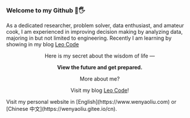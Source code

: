 ### Welcome to my Github 👋🖐

As a dedicated researcher, problem solver, data enthusiast, and amateur cook, I am experienced in improving decision making by analyzing data, majoring in but not limited to engineering. Recently I am learning by showing in my blog [Leo Code](https://www.wenyaoliu.com/blog)


<p align="center"> Here is my secret about the wisdom of life — </p>
 
<p align="center"><strong>View the future and get prepared.</strong></p>

<p align="center"> More about me? </p>

<p align="center"> Visit my blog <a href="https://www.wenyaoliu.com/blog" target="_blank">Leo Code</a>!</p>
Visit my personal website in [English](https://www.wenyaoliu.com) or [Chinese 中文](https://wenyaoliu.gitee.io/cn). 
<!-- Visit my blog in [English](https://wenyaoliu.github.io/blog). Chinese blog will be set up soon ~~~-->
<!-- or [中文博客](https://wenyaoliu.github.io/cnblog).-->


<!--
**wenyaoliu/wenyaoliu** is a ✨ _special_ ✨ repository because its `README.md` (this file) appears on your GitHub profile.

Here are some ideas to get you started:

- 🔭 I’m currently working on ...
- 🌱 I’m currently learning ...
- 👯 I’m looking to collaborate on ...
- 🤔 I’m looking for help with ...
- 💬 Ask me about ...
- 📫 How to reach me: ...
- 😄 Pronouns: ...
- ⚡ Fun fact: ...
-->
